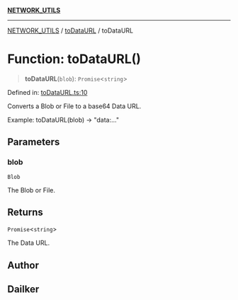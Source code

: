 [**NETWORK_UTILS**](../../README.md)

***

[NETWORK_UTILS](../../README.md) / [toDataURL](../README.md) / toDataURL

# Function: toDataURL()

> **toDataURL**(`blob`): `Promise`\<`string`\>

Defined in: [toDataURL.ts:10](https://github.com/dailker/everyutil/blob/2a1290e25c1270a5e1af64099b97f8d5fc086e59/src/network/toDataURL.ts#L10)

Converts a Blob or File to a base64 Data URL.

Example: toDataURL(blob) → "data:..."

## Parameters

### blob

`Blob`

The Blob or File.

## Returns

`Promise`\<`string`\>

The Data URL.

## Author

## Dailker
